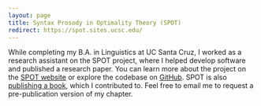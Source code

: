 ```yaml
---
layout: page
title: Syntax Prosody in Optimality Theory (SPOT)
redirect: https://spot.sites.ucsc.edu/
---
```


While completing my B.A. in Linguistics at UC Santa Cruz, I worked as a research assistant on the SPOT project, where I helped develop software and published a research paper. You can learn more about the project on the [SPOT website](https://spot.sites.ucsc.edu/) or explore the codebase on [GitHub](https://github.com/syntax-prosody-ot/main). SPOT is also [publishing a book](https://www.equinoxpub.com/home/syntax-prosody/), which I contributed to. Feel free to email me to request a pre-publication version of my chapter.
